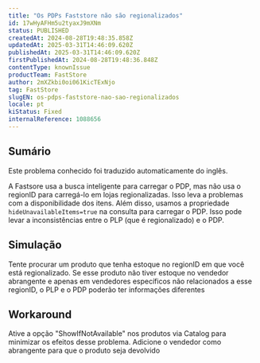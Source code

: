```yaml
---
title: "Os PDPs Faststore não são regionalizados"
id: 17wHyAFHm5u2tyaxJ9mXNm
status: PUBLISHED
createdAt: 2024-08-28T19:48:35.858Z
updatedAt: 2025-03-31T14:46:09.620Z
publishedAt: 2025-03-31T14:46:09.620Z
firstPublishedAt: 2024-08-28T19:48:36.848Z
contentType: knownIssue
productTeam: FastStore
author: 2mXZkbi0oi061KicTExNjo
tag: FastStore
slugEN: os-pdps-faststore-nao-sao-regionalizados
locale: pt
kiStatus: Fixed
internalReference: 1088656
---
```


## Sumário

<div class="alert alert-info">
  <p>Este problema conhecido foi traduzido automaticamente do inglês.</p>
</div>


A Fastsore usa a busca inteligente para carregar o PDP, mas não usa o regionID para carregá-lo em lojas regionalizadas. Isso leva a problemas com a disponibilidade dos itens. Além disso, usamos a propriedade `hideUnavailableItems=true` na consulta para carregar o PDP. Isso pode levar a inconsistências entre o PLP (que é regionalizado) e o PDP.

## Simulação


Tente procurar um produto que tenha estoque no regionID em que você está regionalizado. Se esse produto não tiver estoque no vendedor abrangente e apenas em vendedores específicos não relacionados a esse regionID, o PLP e o PDP poderão ter informações diferentes

## Workaround


Ative a opção "ShowIfNotAvailable" nos produtos via Catalog para minimizar os efeitos desse problema.
Adicione o vendedor como abrangente para que o produto seja devolvido




